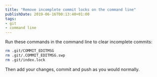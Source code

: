 ```yaml
---
title: "Remove incomplete commit locks on the command line"
publishDate: 2019-06-16T00:13:40+01:00
tags:
- git
- command line
---
```


Run these commands in the command line to clear incomplete commits:

``` zsh
rm .git/COMMIT_EDITMSG
rm .git/.COMMIT_EDITMSG.swp
rm .git/index.lock
```

Then add your changes, commit and push as you would normally.
